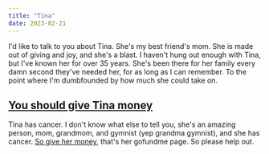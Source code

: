 ```yaml
---
title: "Tina"
date: 2023-02-21
---
```


I'd like to talk to you about Tina. She's my best friend's mom. She is made out of giving and joy, and she's a blast. I haven't hung out enough with Tina, but I've known her for over 35 years. She's been there for her family every damn second they've needed her, for as long as I can remember. To the point where I'm dumbfounded by how much she could take on.

## [You should give Tina money](https://www.gofundme.com/f/tina-juhlin-handstand-fund)

Tina has cancer. I don't know what else to tell you, she's an amazing person, mom, grandmom, and gymnist (yep grandma gymnist), and she has cancer. [So give her money](https://www.gofundme.com/f/tina-juhlin-handstand-fund), that's her gofundme page. So please help out.
